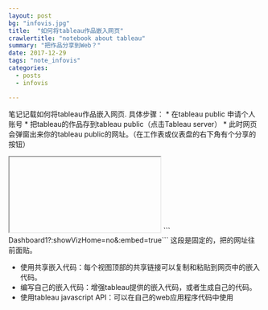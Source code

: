 ```yaml
---
layout: post
bg: "infovis.jpg"
title:  "如何将tableau作品嵌入网页"
crawlertitle: "notebook about tableau"
summary: "把作品分享到Web？"
date: 2017-12-29
tags: "note_infovis"
categories:
  - posts
  - infovis

---
```

笔记记载如何将tableau作品嵌入网页.
具体步骤：
	* 在tableau public 申请个人账号
	* 把tableau的作品存到tableau public（点击Tableau server）
	* 此时网页会弹窗出来你的tableau public的网址。（在工作表或仪表盘的右下角有个分享的按钮）
	
<iframe>的嵌入方法
<iframe src="https://public.tableau.com/shared/BRJX6KCMZ?:display_count=yes/Dashboard1?:showVizHome=no&:embed=true" width="760px" height="900px" frameborder="0"></iframe>
``` Dashboard1?:showVizHome=no&:embed=true``` 这段是固定的，把的网址往前面贴。



* 使用共享嵌入代码：每个视图顶部的共享链接可以复制和粘贴到网页中的嵌入代码。
* 编写自己的嵌入代码：增强tableau提供的嵌入代码，或者生成自己的代码。
* 使用tableau javascript API：可以在自己的web应用程序代码中使用 



